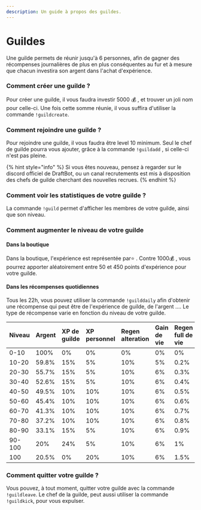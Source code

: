 ```yaml
---
description: Un guide à propos des guildes.
---
```


# Guildes

Une guilde permets de réunir jusqu'à 6 personnes, afin de gagner des récompenses journalières de plus en plus conséquentes au fur et à mesure que chacun investira son argent dans l'achat d'expérience.

### Comment créer une guilde ?

Pour créer une guilde, il vous faudra investir 5000 💰 , et trouver un joli nom pour celle-ci. Une fois cette somme réunie, il vous suffira d'utiliser la commande `!guildcreate`. 

### Comment rejoindre une guilde ?

Pour rejoindre une guilde, il vous faudra être level 10 minimum. Seul le chef de guilde pourra vous ajouter, grâce à la commande `!guildadd` , si celle-ci n'est pas pleine. 

{% hint style="info" %}
Si vous êtes nouveau, pensez à regarder sur le discord officiel de DraftBot, ou un canal recrutements est mis à disposition des chefs de guilde cherchant des nouvelles recrues.
{% endhint %}

### Comment voir les statistiques de votre guilde ? 

La commande `!guild` permet d'afficher les membres de votre guilde, ainsi que son niveau.

### Comment augmenter le niveau de votre guilde 

#### Dans la boutique 

Dans la boutique, l'expérience est représentée par⭐ . Contre 1000💰 ,  vous pourrez apporter aléatoirement entre 50 et 450 points d'expérience pour votre guilde. 

####  Dans les récompenses quotidiennes 

Tous les 22h, vous pouvez utiliser la commande `!guilddaily` afin d'obtenir une récompense qui peut être de l'expérience de guilde, de l'argent .... Le type de récompense varie en fonction du niveau de votre guilde.

| Niveau | Argent | XP de guilde  | XP personnel  | Regen alteration | Gain de vie | Regen full de vie | 350 💰  | Badge |
| :--- | :--- | :--- | :--- | :--- | :--- | :--- | :--- | :--- |
| 0-10 | 100% | 0% | 0% | 0% | 0% | 0% | 0% | 0% |
| 10-20 | 59.8% | 15% | 5% | 10% | 5% | 0.2% | 5% | 0% |
| 20-30 | 55.7% | 15% | 5% | 10% | 6% | 0.3% | 8% | 0% |
| 30-40 | 52.6% | 15% | 5% | 10% | 6% | 0.4% | 11% | 0% |
| 40-50 | 49.5% | 10% | 10% | 10% | 6% | 0.5% | 14% | 0% |
| 50-60 | 45.4% | 10% | 10% | 10% | 6% | 0.6% | 17% | 1% |
| 60-70 | 41.3% | 10% | 10% | 10% | 6% | 0.7% | 20% | 2% |
| 70-80 | 37.2% | 10% | 10% | 10% | 6% | 0.8% | 23% | 3% |
| 80-90 | 33.1% | 15% | 5% | 10% | 6% | 0.9% | 26% | 4% |
| 90-100 | 20% | 24% | 5% | 10% | 6% | 1% | 29% | 5% |
| 100 | 20.5% | 0% | 20% | 10% | 6% | 1.5% | 32% | 10% |

### Comment quitter votre guilde ? 

Vous pouvez, à tout moment, quitter votre guilde avec la commande `!guildleave`. Le chef de la guilde, peut aussi utiliser la commande `!guildkick`, pour vous expulser.

